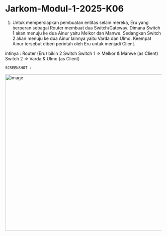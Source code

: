 ﻿# Jarkom-Modul-1-2025-K06
1. Untuk mempersiapkan pembuatan entitas selain mereka, Eru yang berperan sebagai Router membuat dua Switch/Gateway. Dimana Switch 1 akan menuju ke dua Ainur yaitu Melkor dan Manwe. Sedangkan Switch 2 akan menuju ke dua Ainur lainnya yaitu Varda dan Ulmo. Keempat Ainur tersebut diberi perintah oleh Eru untuk menjadi Client.

intinya : 
Router (Eru) bikin 2 Switch
Switch 1 => Melkor & Manwe (as Client)
Switch 2 => Varda & Ulmo (as Client)

	SCREENSHOT : 

<img width="749" height="501" alt="image" src="https://github.com/user-attachments/assets/962767f2-dd7e-4d71-a08f-8bac84ffff9f" />







